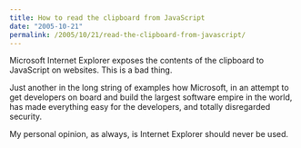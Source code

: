 ```yaml
---
title: How to read the clipboard from JavaScript
date: "2005-10-21"
permalink: /2005/10/21/read-the-clipboard-from-javascript/
---
```

Microsoft Internet Explorer exposes the contents of the clipboard to JavaScript on websites. This is a bad thing.

Just another in the long string of examples how Microsoft, in an attempt to get
developers on board and build the largest software empire in the world, has made
everything easy for the developers, and totally disregarded security.

My personal opinion, as always, is Internet Explorer should never be used.

